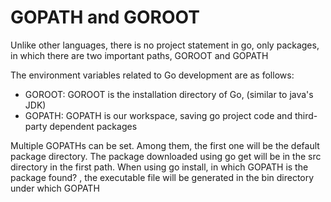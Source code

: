 # GOPATH and GOROOT

Unlike other languages, there is no project statement in go, only packages, in which there are two important paths, GOROOT and GOPATH

The environment variables related to Go development are as follows:

- GOROOT: GOROOT is the installation directory of Go, (similar to java's JDK)
- GOPATH: GOPATH is our workspace, saving go project code and third-party dependent packages

Multiple GOPATHs can be set. Among them, the first one will be the default package directory. The package downloaded using go get will be in the src directory in the first path. When using go install, in which GOPATH is the package found? , the executable file will be generated in the bin directory under which GOPATH